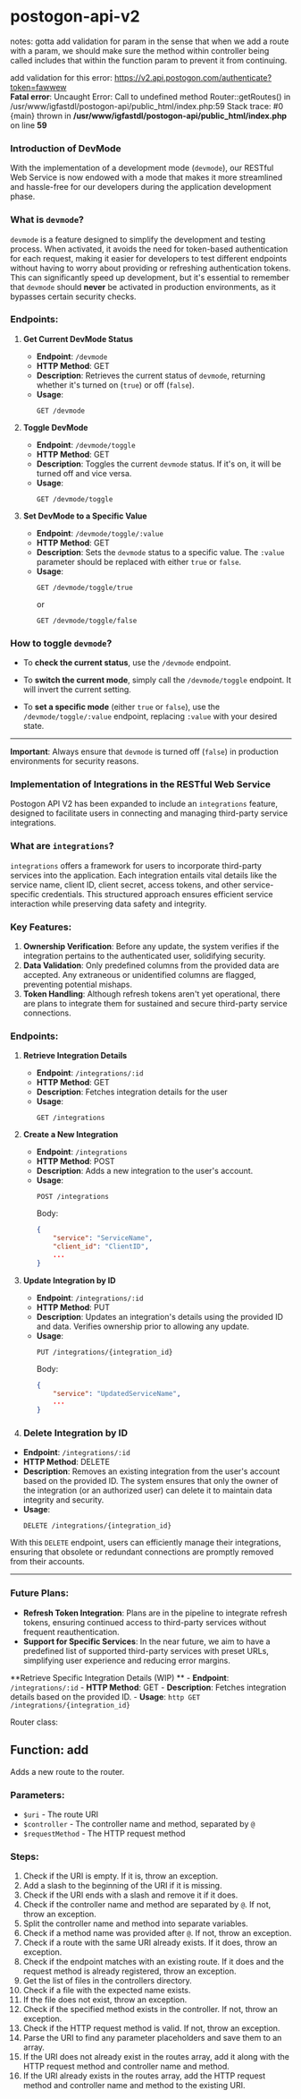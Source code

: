 # postogon-api-v2

notes: gotta add validation for param in the sense that when we add a route with a param, we should make sure the method within controller being called includes that within the function param to prevent it from continuing.

add validation for this error:
https://v2.api.postogon.com/authenticate?token=fawwew
<br />
<b>Fatal error</b>:  Uncaught Error: Call to undefined method Router::getRoutes() in /usr/www/igfastdl/postogon-api/public_html/index.php:59
Stack trace:
#0 {main}
  thrown in <b>/usr/www/igfastdl/postogon-api/public_html/index.php</b> on line <b>59</b><br />


### Introduction of DevMode

With the implementation of a development mode (`devmode`), our RESTful Web Service is now endowed with a mode that makes it more streamlined and hassle-free for our developers during the application development phase.

### What is `devmode`?

`devmode` is a feature designed to simplify the development and testing process. When activated, it avoids the need for token-based authentication for each request, making it easier for developers to test different endpoints without having to worry about providing or refreshing authentication tokens. This can significantly speed up development, but it's essential to remember that `devmode` should **never** be activated in production environments, as it bypasses certain security checks.

### Endpoints:

1. **Get Current DevMode Status**
    - **Endpoint**: `/devmode`
    - **HTTP Method**: GET
    - **Description**: Retrieves the current status of `devmode`, returning whether it's turned on (`true`) or off (`false`).
    - **Usage**: 
      ```http
      GET /devmode
      ```

2. **Toggle DevMode**
    - **Endpoint**: `/devmode/toggle`
    - **HTTP Method**: GET
    - **Description**: Toggles the current `devmode` status. If it's on, it will be turned off and vice versa.
    - **Usage**:
      ```http
      GET /devmode/toggle
      ```

3. **Set DevMode to a Specific Value**
    - **Endpoint**: `/devmode/toggle/:value`
    - **HTTP Method**: GET
    - **Description**: Sets the `devmode` status to a specific value. The `:value` parameter should be replaced with either `true` or `false`.
    - **Usage**:
      ```http
      GET /devmode/toggle/true
      ```
      or
      ```http
      GET /devmode/toggle/false
      ```

### How to toggle `devmode`?

- To **check the current status**, use the `/devmode` endpoint.
  
- To **switch the current mode**, simply call the `/devmode/toggle` endpoint. It will invert the current setting.
  
- To **set a specific mode** (either `true` or `false`), use the `/devmode/toggle/:value` endpoint, replacing `:value` with your desired state.

---

**Important**: Always ensure that `devmode` is turned off (`false`) in production environments for security reasons.


### Implementation of Integrations in the RESTful Web Service

Postogon API V2 has been expanded to include an `integrations` feature, designed to facilitate users in connecting and managing third-party service integrations.

### What are `integrations`?

`integrations` offers a framework for users to incorporate third-party services into the application. Each integration entails vital details like the service name, client ID, client secret, access tokens, and other service-specific credentials. This structured approach ensures efficient service interaction while preserving data safety and integrity.

### Key Features:

1. **Ownership Verification**: Before any update, the system verifies if the integration pertains to the authenticated user, solidifying security.
2. **Data Validation**: Only predefined columns from the provided data are accepted. Any extraneous or unidentified columns are flagged, preventing potential mishaps.
3. **Token Handling**: Although refresh tokens aren't yet operational, there are plans to integrate them for sustained and secure third-party service connections.

### Endpoints:

1. **Retrieve Integration Details**
    - **Endpoint**: `/integrations/:id`
    - **HTTP Method**: GET
    - **Description**: Fetches integration details for the user
    - **Usage**: 
      ```http
      GET /integrations
      ```

2. **Create a New Integration**
    - **Endpoint**: `/integrations`
    - **HTTP Method**: POST
    - **Description**: Adds a new integration to the user's account.
    - **Usage**:
      ```http
      POST /integrations
      ```
      Body:
      ```json
      {
          "service": "ServiceName",
          "client_id": "ClientID",
          ...
      }
      ```

3. **Update Integration by ID**
    - **Endpoint**: `/integrations/:id`
    - **HTTP Method**: PUT
    - **Description**: Updates an integration's details using the provided ID and data. Verifies ownership prior to allowing any update.
    - **Usage**: 
      ```http
      PUT /integrations/{integration_id}
      ```
      Body:
      ```json
      {
          "service": "UpdatedServiceName",
          ...
      }
      ```
4. ### Delete Integration by ID

- **Endpoint**: `/integrations/:id`
- **HTTP Method**: DELETE
- **Description**: Removes an existing integration from the user's account based on the provided ID. The system ensures that only the owner of the integration (or an authorized user) can delete it to maintain data integrity and security.
- **Usage**: 
  ```http
  DELETE /integrations/{integration_id}
  ```
With this `DELETE` endpoint, users can efficiently manage their integrations, ensuring that obsolete or redundant connections are promptly removed from their accounts.

---


### Future Plans:

- **Refresh Token Integration**: Plans are in the pipeline to integrate refresh tokens, ensuring continued access to third-party services without frequent reauthentication. 
- **Support for Specific Services**: In the near future, we aim to have a predefined list of supported third-party services with preset URLs, simplifying user experience and reducing error margins.

**Retrieve Specific Integration Details (WIP) **
    - **Endpoint**: `/integrations/:id`
    - **HTTP Method**: GET
    - **Description**: Fetches integration details based on the provided ID. 
    - **Usage**: 
      ```http
      GET /integrations/{integration_id}
      ```

Router class:
## Function: add

Adds a new route to the router.

### Parameters:

- `$uri` - The route URI
- `$controller` - The controller name and method, separated by `@`
- `$requestMethod` - The HTTP request method

### Steps:

1. Check if the URI is empty. If it is, throw an exception.
2. Add a slash to the beginning of the URI if it is missing.
3. Check if the URI ends with a slash and remove it if it does.
4. Check if the controller name and method are separated by `@`. If not, throw an exception.
5. Split the controller name and method into separate variables.
6. Check if a method name was provided after `@`. If not, throw an exception.
7. Check if a route with the same URI already exists. If it does, throw an exception.
8. Check if the endpoint matches with an existing route. If it does and the request method is already registered, throw an exception.
9. Get the list of files in the controllers directory.
10. Check if a file with the expected name exists.
11. If the file does not exist, throw an exception.
12. Check if the specified method exists in the controller. If not, throw an exception.
13. Check if the HTTP request method is valid. If not, throw an exception.
14. Parse the URI to find any parameter placeholders and save them to an array.
15. If the URI does not already exist in the routes array, add it along with the HTTP request method and controller name and method.
16. If the URI already exists in the routes array, add the HTTP request method and controller name and method to the existing URI.

